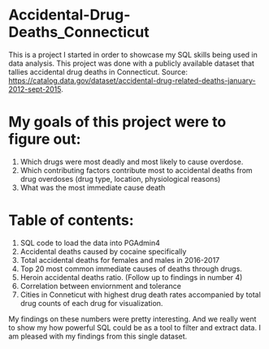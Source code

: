 # Accidental-Drug-Deaths_Connecticut

This is a project I started in order to showcase my SQL skills being used in data analysis. This project was done with a publicly available dataset that tallies accidental drug deaths in Connecticut. Source: https://catalog.data.gov/dataset/accidental-drug-related-deaths-january-2012-sept-2015. 

# My goals of this project were to figure out:
1) Which drugs were most deadly and most likely to cause overdose.
2) Which contributing factors contribute most to accidental deaths from drug overdoses (drug type, location, physiological reasons)
3) What was the most immediate cause death

# Table of contents:
1) SQL code to load the data into PGAdmin4
2) Accidental deaths caused by cocaine specifically
3) Total accidental deaths for females and males in 2016-2017
4) Top 20 most common immediate causes of deaths through drugs. 
5) Heroin accidental deaths ratio. (Follow up to findings in number 4)
6) Correlation between enviornment and tolerance
7) Cities in Conneticut with highest drug death rates accompanied by total drug counts of each drug for visualization. 

My findings on these numbers were pretty interesting. And we really went to show my how powerful SQL could be as a tool to filter
and extract data. I am pleased with my findings from this single dataset. 
